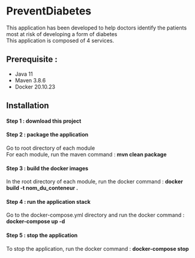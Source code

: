 # PreventDiabetes
This application has been developed to help doctors identify the patients most at risk of developing a form of diabetes  
This application is composed of 4 services.

## Prerequisite :

 - Java 11
 - Maven 3.8.6
 - Docker 20.10.23
 
## Installation
 
#### Step 1 : download this project
 
#### Step 2 : package the application
Go to root directory of each module  
For each module, run the maven command : **mvn clean package**
 
#### Step 3 : build the docker images
In the root directory of each module, run the docker command : **docker build -t nom_du_conteneur .**  

#### Step 4 : run the application stack
Go to the docker-compose.yml directory and run the docker command : **docker-compose up -d**

#### Step 5 : stop the application
To stop the application, run the docker command : **docker-compose stop**
